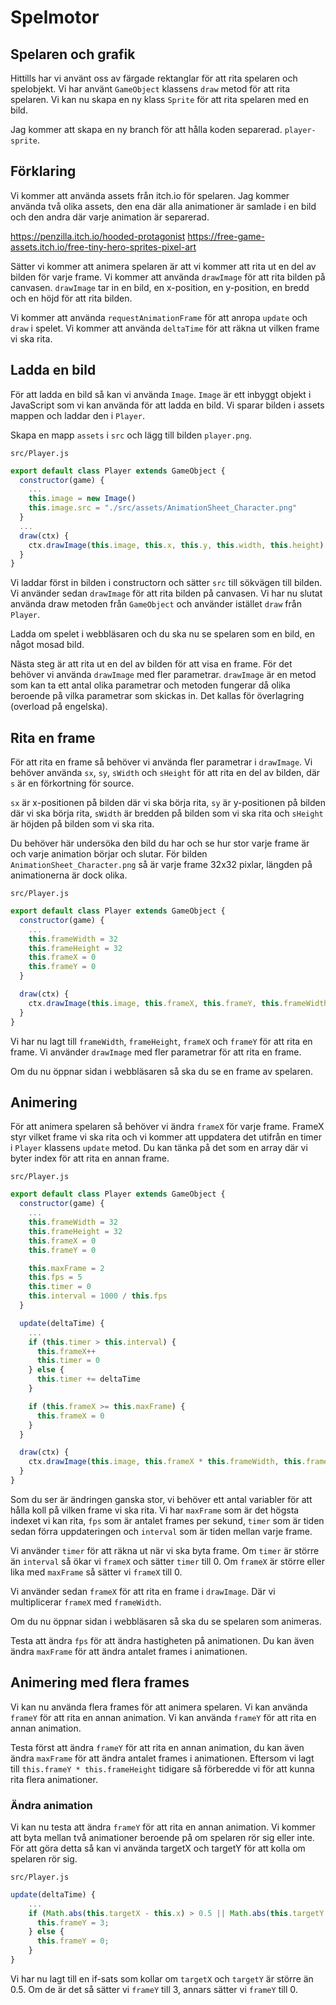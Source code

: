 # Spelmotor

## Spelaren och grafik

Hittills har vi använt oss av färgade rektanglar för att rita spelaren och spelobjekt. Vi har använt `GameObject` klassens `draw` metod för att rita spelaren. Vi kan nu skapa en ny klass `Sprite` för att rita spelaren med en bild.

Jag kommer att skapa en ny branch för att hålla koden separerad. `player-sprite`.

## Förklaring

Vi kommer att använda assets från itch.io för spelaren. Jag kommer använda två olika assets, den ena där alla animationer är samlade i en bild och den andra där varje animation är separerad.

https://penzilla.itch.io/hooded-protagonist
https://free-game-assets.itch.io/free-tiny-hero-sprites-pixel-art

Sätter vi kommer att animera spelaren är att vi kommer att rita ut en del av bilden för varje frame. Vi kommer att använda `drawImage` för att rita bilden på canvasen. `drawImage` tar in en bild, en x-position, en y-position, en bredd och en höjd för att rita bilden.

Vi kommer att använda `requestAnimationFrame` för att anropa `update` och `draw` i spelet. Vi kommer att använda `deltaTime` för att räkna ut vilken frame vi ska rita.

## Ladda en bild

För att ladda en bild så kan vi använda `Image`. `Image` är ett inbyggt objekt i JavaScript som vi kan använda för att ladda en bild. Vi sparar bilden i assets mappen och laddar den i `Player`.

Skapa en mapp `assets` i `src` och lägg till bilden `player.png`.

`src/Player.js`
```javascript
export default class Player extends GameObject {
  constructor(game) {
    ...
    this.image = new Image()
    this.image.src = "./src/assets/AnimationSheet_Character.png"
  }
  ...
  draw(ctx) {
    ctx.drawImage(this.image, this.x, this.y, this.width, this.height)
  }
}
```

Vi laddar först in bilden i constructorn och sätter `src` till sökvägen till bilden. Vi använder sedan `drawImage` för att rita bilden på canvasen. Vi har nu slutat använda draw metoden från `GameObject` och använder istället `draw` från `Player`.

Ladda om spelet i webbläsaren och du ska nu se spelaren som en bild, en något mosad bild.

Nästa steg är att rita ut en del av bilden för att visa en frame. För det behöver vi använda `drawImage` med fler parametrar. `drawImage` är en metod som kan ta ett antal olika parametrar och metoden fungerar då olika beroende på vilka parametrar som skickas in. Det kallas för överlagring (overload på engelska).

## Rita en frame

För att rita en frame så behöver vi använda fler parametrar i `drawImage`. Vi behöver använda `sx`, `sy`, `sWidth` och `sHeight` för att rita en del av bilden, där `s` är en förkortning för source.

`sx` är x-positionen på bilden där vi ska börja rita, `sy` är y-positionen på bilden där vi ska börja rita, `sWidth` är bredden på bilden som vi ska rita och `sHeight` är höjden på bilden som vi ska rita.

Du behöver här undersöka den bild du har och se hur stor varje frame är och varje animation börjar och slutar. För bilden `AnimationSheet_Character.png` så är varje frame 32x32 pixlar, längden på animationerna är dock olika.

`src/Player.js`
```javascript
export default class Player extends GameObject {
  constructor(game) {
    ...
    this.frameWidth = 32
    this.frameHeight = 32
    this.frameX = 0
    this.frameY = 0
  }

  draw(ctx) {
    ctx.drawImage(this.image, this.frameX, this.frameY, this.frameWidth, this.frameHeight, this.x, this.y, this.width, this.height)
  }
}
```

Vi har nu lagt till `frameWidth`, `frameHeight`, `frameX` och `frameY` för att rita en frame. Vi använder `drawImage` med fler parametrar för att rita en frame.

Om du nu öppnar sidan i webbläsaren så ska du se en frame av spelaren.

## Animering

För att animera spelaren så behöver vi ändra `frameX` för varje frame. FrameX styr vilket frame vi ska rita och vi kommer att uppdatera det utifrån en timer i `Player` klassens `update` metod. Du kan tänka på det som en array där vi byter index för att rita en annan frame.

`src/Player.js`
```javascript
export default class Player extends GameObject {
  constructor(game) {
    ...
    this.frameWidth = 32
    this.frameHeight = 32
    this.frameX = 0
    this.frameY = 0

    this.maxFrame = 2
    this.fps = 5
    this.timer = 0
    this.interval = 1000 / this.fps
  }

  update(deltaTime) {
    ...
    if (this.timer > this.interval) {
      this.frameX++
      this.timer = 0
    } else {
      this.timer += deltaTime
    }

    if (this.frameX >= this.maxFrame) {
      this.frameX = 0
    }
  }

  draw(ctx) {
    ctx.drawImage(this.image, this.frameX * this.frameWidth, this.frameY * this.frameHeight, this.frameWidth, this.frameHeight, this.x, this.y, this.width, this.height)
  }
}
```

Som du ser är ändringen ganska stor, vi behöver ett antal variabler för att hålla koll på vilken frame vi ska rita. Vi har `maxFrame` som är det högsta indexet vi kan rita, `fps` som är antalet frames per sekund, `timer` som är tiden sedan förra uppdateringen och `interval` som är tiden mellan varje frame.

Vi använder `timer` för att räkna ut när vi ska byta frame. Om `timer` är större än `interval` så ökar vi `frameX` och sätter `timer` till 0. Om `frameX` är större eller lika med `maxFrame` så sätter vi `frameX` till 0. 

Vi använder sedan `frameX` för att rita en frame i `drawImage`. Där vi multiplicerar `frameX` med `frameWidth`.

Om du nu öppnar sidan i webbläsaren så ska du se spelaren som animeras.

Testa att ändra `fps` för att ändra hastigheten på animationen. Du kan även ändra `maxFrame` för att ändra antalet frames i animationen.

## Animering med flera frames

Vi kan nu använda flera frames för att animera spelaren. Vi kan använda `frameY` för att rita en annan animation. Vi kan använda `frameY` för att rita en annan animation.

Testa först att ändra `frameY` för att rita en annan animation, du kan även ändra `maxFrame` för att ändra antalet frames i animationen. Eftersom vi lagt till `this.frameY * this.frameHeight` tidigare så förberedde vi för att kunna rita flera animationer.

### Ändra animation

Vi kan nu testa att ändra `frameY` för att rita en annan animation. Vi kommer att byta mellan två animationer beroende på om spelaren rör sig eller inte. För att göra detta så kan vi använda targetX och targetY för att kolla om spelaren rör sig.

`src/Player.js`
```javascript
update(deltaTime) {
    ...
    if (Math.abs(this.targetX - this.x) > 0.5 || Math.abs(this.targetY - this.y) > 0.5) {
      this.frameY = 3;
    } else {
      this.frameY = 0;
    }
}
```

Vi har nu lagt till en if-sats som kollar om `targetX` och `targetY` är större än 0.5. Om de är det så sätter vi `frameY` till 3, annars sätter vi `frameY` till 0.
